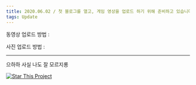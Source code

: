```yaml
---
title: 2020.06.02 / 첫 블로그를 열고, 게임 영상을 업로드 하기 위해 준비하고 있습니다.
tags: Update
---
```


동영상 업로드 방법 :

사진 업로드 방법 :

<!--more-->

---

으하하 사실 나도 잘 모르지롱

[![Star This Project](https://img.shields.io/github/stars/kitian616/jekyll-TeXt-theme.svg?label=Stars&style=social)](https://github.com/kitian616/jekyll-TeXt-theme/)
